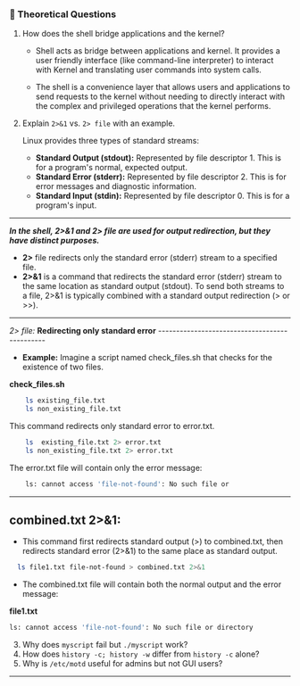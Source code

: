 ### **📝 Theoretical Questions**  
1. How does the shell bridge applications and the kernel? 

   - Shell acts as bridge between applications and kernel. It provides a user friendly interface (like command-line interpreter) to interact with Kernel and translating user commands into system calls.

   - The shell is a convenience layer that allows users and applications to send requests to the kernel without needing to directly interact with the complex and privileged operations that the kernel performs. 

2. Explain `2>&1` vs. `2> file` with an example. 

   Linux provides three types of  standard streams:

   - **Standard Output (stdout):** Represented by file descriptor 1. This is for a program's normal, expected output.
   - **Standard Error (stderr):** Represented by file descriptor 2. This is for error messages and diagnostic information.
   - **Standard Input (stdin):** Represented by file descriptor 0. This is for a program's input. 

---

   ***In the shell, 2>&1 and 2> file are used for output redirection, but they have distinct purposes.***

   - **2>** file redirects only the standard error (stderr) stream to a specified file.
   - **2>&1** is a command that redirects the standard error (stderr) stream to the same location as standard output (stdout). To send both streams to a file, 2>&1 is typically combined with a standard output redirection (> or >>). 

---
  *2> file:* **Redirecting only standard error**
     ----------------------------------------------

   - **Example:** Imagine a script named check_files.sh that checks for the existence of two files.

   **check_files.sh**

```bash
    ls existing_file.txt
    ls non_existing_file.txt

```

   This command redirects only standard error to error.txt. 

```bash
    ls  existing_file.txt 2> error.txt
    ls non_existing_file.txt 2> error.txt

```

   The error.txt file will contain only the error message:
```bash
    ls: cannot access 'file-not-found': No such file or 

```
---

  **combined.txt 2>&1:**
  ----------------------

  - This command first redirects standard output (>) to combined.txt, then redirects standard error (2>&1) to the same place as standard output. 

  ```bash
    ls file1.txt file-not-found > combined.txt 2>&1

  ```
  - The combined.txt file will contain both the normal output and the error message:
  
**file1.txt**
```bash
ls: cannot access 'file-not-found': No such file or directory

```


3. Why does `myscript` fail but `./myscript` work?  
4. How does `history -c; history -w` differ from `history -c` alone?  
5. Why is `/etc/motd` useful for admins but not GUI users?  

---